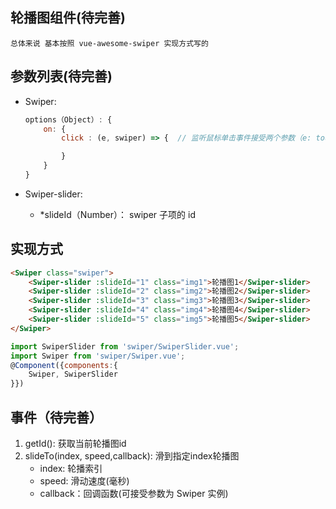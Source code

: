 ## 轮播图组件(待完善)
    总体来说 基本按照 vue-awesome-swiper 实现方式写的
## 参数列表(待完善)
+ Swiper: 
    ```js
    options（Object）: {
        on: {
            click : (e, swiper) => {  // 监听鼠标单击事件接受两个参数（e: touch事件，swiper: Swiper实例）

            }
        }
    }
    ```

+ Swiper-slider:
    - *slideId（Number）： swiper 子项的 id 

## 实现方式

```html
<Swiper class="swiper">
    <Swiper-slider :slideId="1" class="img1">轮播图1</Swiper-slider>
    <Swiper-slider :slideId="2" class="img2">轮播图2</Swiper-slider>
    <Swiper-slider :slideId="3" class="img3">轮播图3</Swiper-slider>
    <Swiper-slider :slideId="4" class="img4">轮播图4</Swiper-slider>
    <Swiper-slider :slideId="5" class="img5">轮播图5</Swiper-slider>
</Swiper>
```

```js
import SwiperSlider from 'swiper/SwiperSlider.vue';
import Swiper from 'swiper/Swiper.vue';
@Component({components:{
    Swiper, SwiperSlider
}})
```

## 事件（待完善）
1. getId(): 获取当前轮播图id
2. slideTo(index, speed,callback): 滑到指定index轮播图
    - index: 轮播索引 
    - speed: 滑动速度(毫秒)
    - callback：回调函数(可接受参数为 Swiper 实例)

